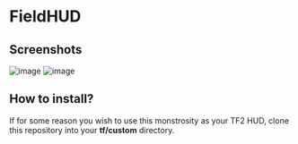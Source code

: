 # FieldHUD
## Screenshots
![image](https://github.com/jakub-swiniarski/fieldhud/assets/77209709/e803c7a9-0dbe-4023-a573-09b83a4a0a5b)
![image](https://github.com/jakub-swiniarski/fieldhud/assets/77209709/5a80591c-d701-4c48-a12e-fa044e1615ac)

## How to install?
If for some reason you wish to use this monstrosity as your TF2 HUD, clone this repository into your **tf/custom** directory.
